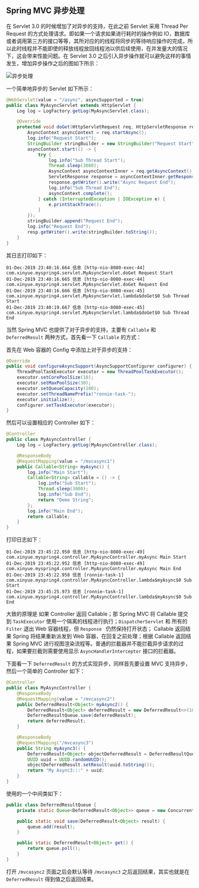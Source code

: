 ## Spring MVC 异步处理

在 Servlet 3.0 的时候增加了对异步的支持，在此之前 Servlet 采用 Thread Per Request 的方式处理请求。即如果一个请求如果进行耗时的操作例如 IO，数据库或者调用第三方的接口等等，其所对应的的线程将同步的等待响应操作的完成，所以此时线程并不能即使的释放线程放回线程池以供后续使用，在并发量大的情况下，这会带来性能问题。在 Servlet 3.0 之后引入异步操作就可以避免这样的事情发生，增加异步操作之后的图如下所示：

![异步处理](http://img.programya.com/Snipaste_2019-12-01_08-43-37.png)

一个简单地异步的 Servlet 如下所示：
```java
@WebServlet(value = "/async", asyncSupported = true)
public class MyAsyncServlet extends HttpServlet {
    Log log = LogFactory.getLog(MyAsyncServlet.class);

    @Override
    protected void doGet(HttpServletRequest req, HttpServletResponse resp) throws ServletException, IOException {
        AsyncContext asyncContext = req.startAsync();
        log.info("Request Start");
        StringBuilder stringBuilder = new StringBuilder("Request Start");
        asyncContext.start(() -> {
            try {
                log.info("Sub Thread Start");
                Thread.sleep(3000);
                AsyncContext asyncContextInner = req.getAsyncContext();
                ServletResponse response = asyncContextInner.getResponse();
                response.getWriter().write("Async Request End");
                log.info("Sub Thread End");
                asyncContext.complete();
            } catch (InterruptedException | IOException e) {
                e.printStackTrace();
            }
        });
        stringBuilder.append("Request End");
        log.info("Request End");
        resp.getWriter().write(stringBuilder.toString());
    }
}
```

其日志打印如下：

```log
01-Dec-2019 23:40:16.664 信息 [http-nio-8080-exec-44] com.xinyue.myspring4.servlet.MyAsyncServlet.doGet Request Start
01-Dec-2019 23:40:16.665 信息 [http-nio-8080-exec-44] com.xinyue.myspring4.servlet.MyAsyncServlet.doGet Request End
01-Dec-2019 23:40:16.666 信息 [http-nio-8080-exec-45] com.xinyue.myspring4.servlet.MyAsyncServlet.lambda$doGet$0 Sub Thread Start
01-Dec-2019 23:40:19.667 信息 [http-nio-8080-exec-45] com.xinyue.myspring4.servlet.MyAsyncServlet.lambda$doGet$0 Sub Thread End
```

当然 Spring MVC 也提供了对于异步的支持，主要有 `Callable` 和 `DeferredResult` 两种方式，首先看一下 `Callable` 的方式：

首先在 Web 容器的 Config 中添加上对于异步的支持：

```java
@Override
public void configureAsyncSupport(AsyncSupportConfigurer configurer) {
    ThreadPoolTaskExecutor executor = new ThreadPoolTaskExecutor();
    executor.setCorePoolSize(10);
    executor.setMaxPoolSize(30);
    executor.setQueueCapacity(100);
    executor.setThreadNamePrefix("ronnie-task-");
    executor.initialize();
    configurer.setTaskExecutor(executor);
}
```

然后可以设置相应的 Controller 如下：

```java
@Controller
public class MyAsyncController {
    Log log = LogFactory.getLog(MyAsyncController.class);

    @ResponseBody
    @RequestMapping(value = "/mvcasync1")
    public Callable<String> myAsync() {
        log.info("Main Start");
        Callable<String> callable = () -> {
            log.info("Sub Start");
            Thread.sleep(3000);
            log.info("Sub End");
            return "Demo String";
        };
        log.info("Main End");
        return callable;
    }
}
```

打印日志如下：

```log
01-Dec-2019 23:45:22.950 信息 [http-nio-8080-exec-49] com.xinyue.myspring4.controller.MyAsyncController.myAsync Main Start
01-Dec-2019 23:45:22.952 信息 [http-nio-8080-exec-49] com.xinyue.myspring4.controller.MyAsyncController.myAsync Main End
01-Dec-2019 23:45:22.958 信息 [ronnie-task-1] com.xinyue.myspring4.controller.MyAsyncController.lambda$myAsync$0 Sub Start
01-Dec-2019 23:45:25.973 信息 [ronnie-task-1] com.xinyue.myspring4.controller.MyAsyncController.lambda$myAsync$0 Sub End
```

大致的原理是 如果 Controller 返回 Callable；那 Spring MVC 将 Callable 提交到 `TaskExecutor` 使用一个隔离的线程进行执行；`DispatcherServlet` 和 所有的 `Filter` 退出 Web 容器线程，但 `Response ` 仍然保持打开状态； Callable 返回结果 Spring 将结果重新派发到 Web 容器，在回复之前处理；根据 Callable 返回结果 Spring MVC 进行视图渲染流程等。普通的拦截器并不能拦截异步请求的过程，如果要拦截则需要使用显示 `AsyncHandlerInterceptor` 接口的拦截器。

下面看一下 `DeferredResult` 的方式实现异步，同样首先要设置 MVC 支持异步，然后一个简单的 Controller 如下：

```java
@Controller
public class MyAsyncController {
    @ResponseBody
    @RequestMapping(value = "/mvcasync2")
    public DeferredResult<Object> myAsync2() {
        DeferredResult<Object> deferredResult = new DeferredResult<>(10000L, "121231");
        DeferredResultQueue.save(deferredResult);
        return deferredResult;
    }

    @ResponseBody
    @RequestMapping("/mvcasync3")
    public String myAsync3() {
        DeferredResult<Object> objectDeferredResult = DeferredResultQueue.get();
        UUID uuid = UUID.randomUUID();
        objectDeferredResult.setResult(uuid.toString());
        return "My Async3:::" + uuid;
    }
}
```

使用的一个中间类如下：

```java
public class DeferredResultQueue {
    private static Queue<DeferredResult<Object>> queue = new ConcurrentLinkedDeque<>();

    public static void save(DeferredResult<Object> result) {
        queue.add(result);
    }

    public static DeferredResult<Object> get() {
        return queue.poll();
    }
}
```

打开 `/mvcasync2` 页面之后会默认等待 `/mvcasync3` 之后返回结果，其实也就是在 `DeferredResult` 得到值之后返回结果。









